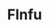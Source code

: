 ---
pid: fs270
title: Flnfu
location_transcription: house
coordinates: "[-75.150416503882, 39.95560922637]"
zipcode: '19124'
gen_neighborhood: North Philadelphia
neighborhood: Juniata,Frankford,Feltonville
outside_phl: 
age: '5'
age_range: "<6"
instagram: 
image_file_name: fs_270.jpg
proposal_transcription: Flnfu.
topic: Unknown
topic_summary: '0'
type: Other No Form
keywords_other: 
credit: Jayla
image_labels: 
twitter: 
facebook: 
permalink: "/monuments/fs270/"
layout: item-page
---